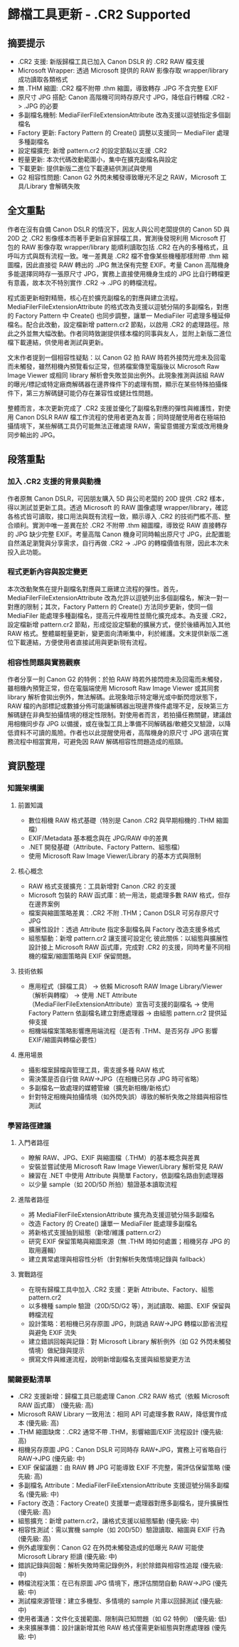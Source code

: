 # 歸檔工具更新 - .CR2 Supported

## 摘要提示
- .CR2 支援: 新版歸檔工具已加入 Canon DSLR 的 .CR2 RAW 檔支援
- Microsoft Wrapper: 透過 Microsoft 提供的 RAW 影像存取 wrapper/library 成功讀取各類格式
- 無 .THM 縮圖: .CR2 檔不附帶 .thm 縮圖，導致轉存 .JPG 不含完整 EXIF
- 原尺寸 JPG 搭配: Canon 高階機可同時存原尺寸 JPG，降低自行轉檔 .CR2 -> .JPG 的必要
- 多副檔名機制: MediaFilerFileExtensionAttribute 改為支援以逗號指定多個副檔名
- Factory 更新: Factory Pattern 的 Create() 調整以支援同一 MediaFiler 處理多種副檔名
- 設定檔擴充: 新增 pattern.cr2 的設定節點以支援 .CR2
- 輕量更新: 本次代碼改動範圍小，集中在擴充副檔名與設定
- 下載更新: 提供新版二進位下載連結供測試與使用
- G2 相容性問題: Canon G2 外閃未觸發導致曝光不足之 RAW，Microsoft 工具/Library 會解碼失敗

## 全文重點
作者在沒有自備 Canon DSLR 的情況下，因友人與公司老闆提供的 Canon 5D 與 20D 之 .CR2 影像樣本而著手更新自家歸檔工具，實測後發現利用 Microsoft 打包的 RAW 影像存取 wrapper/library 能順利讀取包括 .CR2 在內的多種格式，且呼叫方式與既有流程一致。唯一差異是 .CR2 檔不會像某些機種那樣附帶 .thm 縮圖檔，因此直接從 RAW 轉出的 .JPG 無法保有完整 EXIF。考量 Canon 高階機身多能選擇同時存一張原尺寸 JPG，實務上直接使用機身生成的 JPG 比自行轉檔更有意義，故本次不特別實作 .CR2 -> .JPG 的轉檔流程。

程式面更新相對精簡，核心在於擴充副檔名的對應與建立流程。MediaFilerFileExtensionAttribute 的格式改為支援以逗號分隔的多副檔名，對應的 Factory Pattern 中 Create() 也同步調整，讓單一 MediaFiler 可處理多種延伸檔名。配合此改動，設定檔新增 pattern.cr2 節點，以啟用 .CR2 的處理路徑。除此之外並無大幅改動。作者同時致謝提供樣本檔的同事與友人，並附上新版二進位檔下載連結，供使用者測試與更新。

文末作者提到一個相容性疑點：以 Canon G2 拍 RAW 時若外接閃光燈未及回電而未觸發，雖然相機內預覽看似正常，但將檔案傳至電腦後以 Microsoft Raw Image Viewer 或相同 library 解析會失敗並拋出例外。此現象推測與該組 RAW 的曝光/標記或特定廠商解碼器在邊界條件下的處理有關，顯示在某些特殊拍攝條件下，第三方解碼鏈可能仍存在兼容性或健壯性問題。

整體而言，本次更新完成了 .CR2 支援並優化了副檔名對應的彈性與維護性，對使用 Canon DSLR RAW 檔工作流程的使用者更為友善；同時提醒使用者在極端拍攝情境下，某些解碼工具仍可能無法正確處理 RAW，需留意備援方案或改用機身同步輸出的 JPG。

## 段落重點
### 加入 .CR2 支援的背景與動機
作者原無 Canon DSLR，可因朋友購入 5D 與公司老闆的 20D 提供 .CR2 樣本，得以測試並更新工具。透過 Microsoft 的 RAW 圖像處理 wrapper/library，確認各格式皆可讀取，接口用法與既有流程一致，顯示導入 .CR2 的技術門檻不高、整合順利。實測中唯一差異在於 .CR2 不附帶 .thm 縮圖檔，導致從 RAW 直接轉存的 JPG 缺少完整 EXIF。考量高階 Canon 機身可同時輸出原尺寸 JPG，此配置能自然滿足瀏覽與分享需求，自行再做 .CR2 -> .JPG 的轉檔價值有限，因此本次未投入此功能。

### 程式更新內容與設定變更
本次改動聚焦在提升副檔名對應與工廠建立流程的彈性。首先，MediaFilerFileExtensionAttribute 改為允許以逗號列出多個副檔名，解決一對一對應的限制；其次，Factory Pattern 的 Create() 方法同步更新，使同一個 MediaFiler 能處理多種副檔名，提高元件複用性並簡化擴充成本。為支援 .CR2，設定檔新增 pattern.cr2 節點，形成從設定驅動的擴展方式，便於後續再加入其他 RAW 格式。整體屬輕量更新，變更面向清晰集中，利於維護。文末提供新版二進位下載連結，方便使用者直接試用與更新現有流程。

### 相容性問題與實務觀察
作者分享一則 Canon G2 的特例：於拍 RAW 時若外接閃燈未及回電而未觸發，雖相機內預覽正常，但在電腦端使用 Microsoft Raw Image Viewer 或其同套 library 解析會拋出例外，無法解碼。此現象暗示特定曝光或中斷閃燈狀態下，RAW 檔的內部標記或數據分佈可能讓解碼器出現邊界條件處理不足，反映第三方解碼鏈在非典型拍攝情境的穩定性限制。對使用者而言，若拍攝任務關鍵，建議啟用相機同步存 JPG 以備援，或在後製工具上準備不同解碼器/軟體交叉驗證，以降低資料不可讀的風險。作者也以此提醒使用者，高階機身的原尺寸 JPG 選項在實務流程中相當實用，可避免因 RAW 解碼相容性問題造成的瓶頸。

## 資訊整理

### 知識架構圖
1. 前置知識
   - 數位相機 RAW 格式基礎（特別是 Canon .CR2 與早期相機的 .THM 縮圖檔）
   - EXIF/Metadata 基本概念與在 JPG/RAW 中的差異
   - .NET 開發基礎（Attribute、Factory Pattern、組態檔）
   - 使用 Microsoft Raw Image Viewer/Library 的基本方式與限制

2. 核心概念
   - RAW 格式支援擴充：工具新增對 Canon .CR2 的支援
   - Microsoft 包裝的 RAW 函式庫：統一用法，能處理多數 RAW 格式，但存在邊界案例
   - 檔案與縮圖策略差異：.CR2 不附 .THM；Canon DSLR 可另存原尺寸 JPG
   - 擴展性設計：透過 Attribute 指定多副檔名與 Factory 改造支援多格式
   - 組態驅動：新增 pattern.cr2 讓支援可設定化
   彼此關係：以組態與擴展性設計接上 Microsoft RAW 函式庫，完成對 .CR2 的支援，同時考量不同相機的檔案/縮圖策略與 EXIF 保留問題。

3. 技術依賴
   - 應用程式（歸檔工具）
     -> 依賴 Microsoft RAW Image Library/Viewer（解析與轉檔）
     -> 使用 .NET Attribute（MediaFilerFileExtensionAttribute）宣告可支援的副檔名
     -> 使用 Factory Pattern 依副檔名建立對應處理器
     -> 由組態 pattern.cr2 提供延伸支援
   - 相機端檔案策略影響應用端流程（是否有 .THM、是否另存 JPG 影響 EXIF/縮圖與轉檔必要性）

4. 應用場景
   - 攝影檔案歸檔與管理工具，需支援多種 RAW 格式
   - 需決策是否自行做 RAW->JPG（在相機已另存 JPG 時可省略）
   - 多副檔名一致處理的媒體管線（擴充新相機/新格式）
   - 針對特定相機與拍攝情境（如外閃失誤）導致的解析失敗之除錯與相容性測試

### 學習路徑建議
1. 入門者路徑
   - 瞭解 RAW、JPG、EXIF 與縮圖檔（.THM）的基本概念與差異
   - 安裝並嘗試使用 Microsoft Raw Image Viewer/Library 解析常見 RAW
   - 練習在 .NET 中使用 Attribute 與簡單 Factory，依副檔名路由到處理器
   - 以少量 sample（如 20D/5D 所拍）驗證基本讀取流程

2. 進階者路徑
   - 將 MediaFilerFileExtensionAttribute 擴充為支援逗號分隔多副檔名
   - 改造 Factory 的 Create() 讓單一 MediaFiler 能處理多副檔名
   - 將新格式支援抽到組態（新增/維護 pattern.cr2）
   - 研究 EXIF 保留策略與縮圖來源（無 .THM 時如何處置；相機另存 JPG 的取用邏輯）
   - 建立異常處理與相容性分析（針對解析失敗情境記錄與 fallback）

3. 實戰路徑
   - 在現有歸檔工具中加入 .CR2 支援：更新 Attribute、Factory、組態 pattern.cr2
   - 以多機種 sample 驗證（20D/5D/G2 等），測試讀取、縮圖、EXIF 保留與轉檔流程
   - 設計策略：若相機已另存原圖 JPG，則跳過 RAW->JPG 轉檔以節省流程與避免 EXIF 流失
   - 建立錯誤回報與記錄：對 Microsoft Library 解析例外（如 G2 外閃未觸發情境）做紀錄與提示
   - 撰寫文件與維運流程，說明新增副檔名支援與組態變更方法

### 關鍵要點清單
- .CR2 支援新增：歸檔工具已能處理 Canon .CR2 RAW 格式（依賴 Microsoft RAW 函式庫） (優先級: 高)
- Microsoft RAW Library 一致用法：相同 API 可處理多數 RAW，降低實作成本 (優先級: 高)
- .THM 縮圖缺席：.CR2 通常不帶 .THM，影響縮圖/EXIF 流程設計 (優先級: 高)
- 相機另存原圖 JPG：Canon DSLR 可同時存 RAW+JPG，實務上可省略自行 RAW->JPG (優先級: 中)
- EXIF 保留議題：由 RAW 轉 JPG 可能導致 EXIF 不完整，需評估保留策略 (優先級: 高)
- 多副檔名 Attribute：MediaFilerFileExtensionAttribute 支援逗號分隔多副檔名 (優先級: 中)
- Factory 改造：Factory Create() 支援單一處理器對應多副檔名，提升擴展性 (優先級: 高)
- 組態擴充：新增 pattern.cr2，讓格式支援以組態驅動 (優先級: 中)
- 相容性測試：需以實機 sample（如 20D/5D）驗證讀取、縮圖與 EXIF 行為 (優先級: 高)
- 例外處理案例：Canon G2 在外閃未觸發造成的低曝光 RAW 可能使 Microsoft Library 拒讀 (優先級: 中)
- 錯誤記錄與回報：解析失敗時需記錄例外，利於除錯與相容性追蹤 (優先級: 中)
- 轉檔流程決策：在已有原圖 JPG 情境下，應評估關閉自動 RAW->JPG (優先級: 中)
- 測試檔來源管理：建立多機型、多情境的 sample 片庫以回歸測試 (優先級: 中)
- 使用者溝通：文件化支援範圍、限制與已知問題（如 G2 特例） (優先級: 低)
- 未來擴展準備：設計讓新增其他 RAW 格式僅需更新組態與對應處理器 (優先級: 中)
